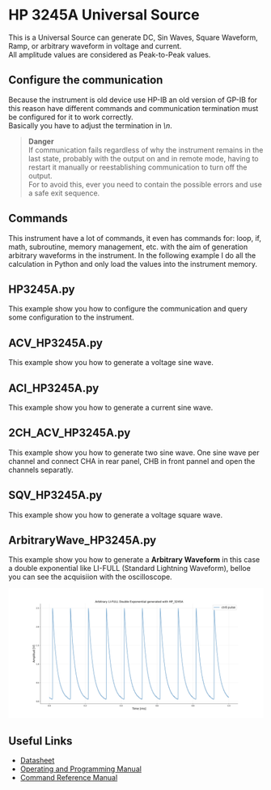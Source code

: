 # HP 3245A Universal Source

This is a Universal Source can generate DC, Sin Waves, Square Waveform, Ramp, or arbitrary waveform in voltage and current.  
All amplitude values are considered as Peak-to-Peak values.
## Configure the communication

Because the instrument is old device use HP-IB an old version of GP-IB for this reason have different commands and communication termination must be configured for it to work correctly.  
Basically you have to adjust the termination in *\n*.

> **Danger**  
> If communication fails regardless of why the instrument remains in the last state, probably with the output on and in remote mode, having to restart it manually or reestablishing communication to turn off the output.  
For to avoid this, ever you need to contain the possible errors and use a safe exit sequence.

## Commands

This instrument have a lot of commands, it even has commands for: loop, if, math, subroutine, memory management, etc. with the aim of generation arbitrary waveforms in the instrument. In the following example I do all the calculation in Python and only load the values into the instrument memory.


## HP3245A.py

This example show you how to configure the communication and query some configuration to the instrument.

## ACV_HP3245A.py

This example show you how to generate a voltage sine wave.

## ACI_HP3245A.py

This example show you how to generate a current sine wave.

## 2CH_ACV_HP3245A.py

This example show you how to generate two sine wave.  One sine wave per channel and connect
CHA in rear panel, CHB in front pannel and open the channels separatly.

## SQV_HP3245A.py

This example show you how to generate a voltage square wave.

## ArbitraryWave_HP3245A.py

This example show you how to generate a **Arbitrary Waveform** in this case a double exponential like LI-FULL (Standard Lightning Waveform), belloe you can see the acquisiion with the oscilloscope.

![Alt-Text](https://github.com/juliancabaleiro/pyvisa-examples/blob/main/doc/images/arb-hp3245-Wfm.png)

## Useful Links

- [Datasheet](https://www.testequipmenthq.com/datasheets/Agilent-3245A-Datasheet.pdf)
- [Operating and Programming Manual](https://xdevs.com/doc/HP_Agilent_Keysight/HP%203245A%20Operating%20%26%20Programming.pdf)
- [Command Reference Manual](https://xdevs.com/doc/HP_Agilent_Keysight/HP%203245A%20Command%20Reference.pdf)